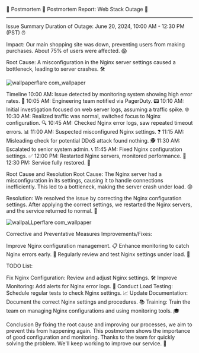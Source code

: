 🍂 Postmortem 🍂
Postmortem Report: Web Stack Outage 🚨
________________________________________________________________________________________________________

Issue Summary
Duration of Outage: June 20, 2024, 10:00 AM - 12:30 PM (PST) ⏰

Impact: Our main shopping site was down, preventing users from making purchases. About 75% of users were affected. 😱

Root Cause: A misconfiguration in the Nginx server settings caused a bottleneck, leading to server crashes. 🛠️

![wallpaperflare com_wallpaper](https://github.com/khalidhub7/alx-system_engineering-devops/assets/139714446/fed6cf47-dfbb-4cb9-a96c-8b8399075714)

Timeline
10:00 AM: Issue detected by monitoring system showing high error rates. 🚨
10:05 AM: Engineering team notified via PagerDuty. 📟
10:10 AM: Initial investigation focused on web server logs, assuming a traffic spike. 🌐
10:30 AM: Realized traffic was normal, switched focus to Nginx configuration. 🔍
10:45 AM: Checked Nginx error logs, saw repeated timeout errors. 📊
11:00 AM: Suspected misconfigured Nginx settings. ❓
11:15 AM: Misleading check for potential DDoS attack found nothing. 🕵️
11:30 AM: Escalated to senior system admin. 📞
11:45 AM: Fixed Nginx configuration settings. ✅
12:00 PM: Restarted Nginx servers, monitored performance. 🔄
12:30 PM: Service fully restored. 🎉

Root Cause and Resolution
Root Cause: The Nginx server had a misconfiguration in its settings, causing it to handle connections inefficiently. This led to a bottleneck, making the server crash under load. 😓

Resolution: We resolved the issue by correcting the Nginx configuration settings. After applying the correct settings, we restarted the Nginx servers, and the service returned to normal. 🔧

![wallpaLLperflare com_wallpaper](https://github.com/khalidhub7/alx-system_engineering-devops/assets/139714446/f5d027ad-fae2-4975-adf4-c9e9fe8d8543)

Corrective and Preventative Measures
Improvements/Fixes:

Improve Nginx configuration management. 📋
Enhance monitoring to catch Nginx errors early. 🚀
Regularly review and test Nginx settings under load. 🧪

TODO List:

Fix Nginx Configuration:
Review and adjust Nginx settings. 🛠️
Improve Monitoring:
Add alerts for Nginx error logs. 🔔
Conduct Load Testing:
Schedule regular tests to check Nginx settings. 📈
Update Documentation:
Document the correct Nginx settings and procedures. 📚
Training:
Train the team on managing Nginx configurations and using monitoring tools. 🎓

Conclusion
By fixing the root cause and improving our processes, we aim to prevent this from happening again. This postmortem shows the importance of good configuration and monitoring. Thanks to the team for quickly solving the problem. We'll keep working to improve our service. 🌟
